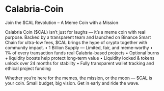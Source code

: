 # Calabria-Coin

Join the $CAL Revolution – A Meme Coin with a Mission

Calabria Coin ($CAL) isn’t just for laughs — it’s a meme coin with real purpose. Backed by a transparent team and launched on Binance Smart Chain for ultra-low fees, $CAL brings the hype of crypto together with community impact.
	•	1 Billion Supply — Limited, fair, and meme-worthy
	•	1% of every transaction funds real Calabria-based projects
	•	Optional burns + liquidity boosts help protect long-term value
	•	Liquidity locked & tokens unlock over 24 months for stability
	•	Fully transparent wallet tracking and ethical project funding

Whether you’re here for the memes, the mission, or the moon — $CAL is your coin. Small budget, big vision. Get in early and ride the wave.
